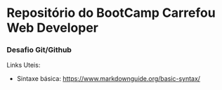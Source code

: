# Repositório do BootCamp Carrefou Web Developer 

### Desafio Git/Github
Links Uteis:
- Sintaxe básica: https://www.markdownguide.org/basic-syntax/
